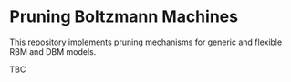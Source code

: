 # Pruning Boltzmann Machines
This repository implements pruning mechanisms for generic and flexible RBM and DBM models.

TBC